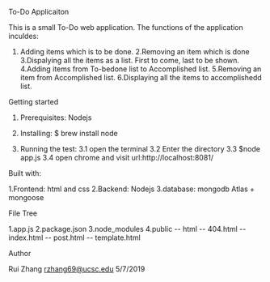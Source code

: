 To-Do Applicaiton

This is a small To-Do web application. The functions of the application inculdes:
1. Adding items which is to be done.
2.Removing an item which is done
3.Dispalying all the items as a list. First to come, last to be shown.
4.Adding items from To-bedone list to Accomplished list.
5.Removing an item from Accomplished list.
6.Displaying all the items to accomplishedd list.

Getting started

1. Prerequisites:
Nodejs

2. Installing:
$ brew install node

3. Running the test:
 3.1 open the terminal
 3.2 Enter the directory
 3.3 $node app.js
 3.4 open chrome and visit url:http://localhost:8081/

Built with:

1.Frontend: html and css
2.Backend: Nodejs
3.database: mongodb Atlas + mongoose

File Tree

1.app.js
2.package.json
3.node_modules
4.public
  -- html
     -- 404.html
     -- index.html
     -- post.html
     -- template.html
 
 Author
 
 Rui Zhang
 rzhang69@ucsc.edu
 5/7/2019
